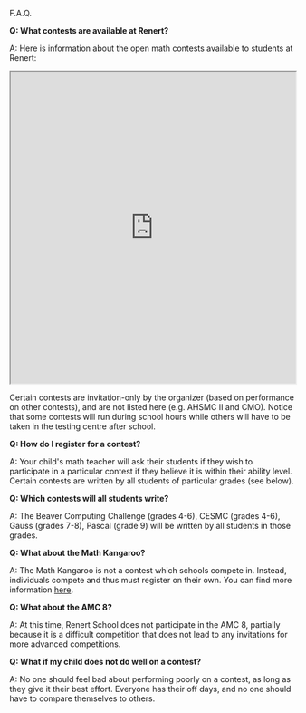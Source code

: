 F.A.Q.

<b>Q: What contests are available at Renert?</b>

A: Here is information about the open math contests available to students at Renert:

<iframe src="https://docs.google.com/spreadsheets/d/e/2PACX-1vR74fhZgMwfcSPVZ-qJ-Nb9BYHE5xNnW3djwqV0bVZGxMPfHmpn_Gm3DoMSMqJGVnp8mViB_A9ItAAO/pubhtml?gid=1723870808&amp;single=true&amp;widget=true&amp;headers=false" width="100%" height = "550"></iframe>

Certain contests are invitation-only by the organizer (based on performance on other contests), and are not listed here (e.g. AHSMC II and CMO). Notice that some contests will run during school hours while others will have to be taken in the testing centre after school.

<b>Q: How do I register for a contest?</b>

A: Your child's math teacher will ask their students if they wish to participate in a particular contest if they believe it is within their ability level. Certain contests are written by all students of particular grades (see below). 

<b>Q: Which contests will all students write?</b>

A: The Beaver Computing Challenge (grades 4-6), CESMC (grades 4-6), Gauss (grades 7-8), Pascal (grade 9) will be written by all students in those grades.

<b>Q: What about the Math Kangaroo?</b>

A: The Math Kangaroo is not a contest which schools compete in. Instead, individuals compete and thus must register on their own. You can find more information <a href="https://mathkangaroo.ca/en">here</a>.

<b>Q: What about the AMC 8?</b>

A: At this time, Renert School does not participate in the AMC 8, partially because it is a difficult competition that does not lead to any invitations for more advanced competitions. 

<b>Q: What if my child does not do well on a contest?</b>

A: No one should feel bad about performing poorly on a contest, as long as they give it their best effort. Everyone has their off days, and no one should have to compare themselves to others.
